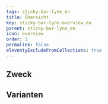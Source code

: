 ```yaml
---
tags: sticky-bar-lyne_en
title: Übersicht
key: sticky-bar-lyne-overview_en
parent: sticky-bar-lyne_en
icon: overview
order: 1
permalink: false
eleventyExcludeFromCollections: true
---
```


## Zweck

## Varianten

